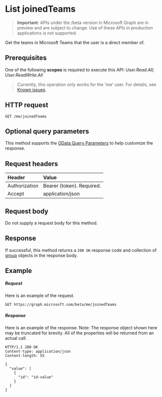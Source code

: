 # List joinedTeams

> **Important**: APIs under the /beta version in Microsoft Graph are in preview and are subject to change. Use of these APIs in production applications is not supported.

Get the teams in Microsoft Teams that the user is a direct member of.
 
## Prerequisites
One of the following **scopes** is required to execute this API: 
*User.Read.All; User.ReadWrite.All*

> Currently, this operation only works for the 'me' user. For details, see [Known issues](../../../concepts/known_issues.md#microsoft-teams-users-list-of-joined-teams-preview).

## HTTP request
<!-- { "blockType": "ignored" } -->
```http
GET /me/joinedTeams
```
## Optional query parameters
This method supports the [OData Query Parameters](http://developer.microsoft.com/en-us/graph/docs/overview/query_parameters) to help customize the response.
## Request headers
| Header       | Value |
|:---------------|:--------|
| Authorization  | Bearer {token}. Required.  |
| Accept  | application/json|

## Request body
Do not supply a request body for this method.

## Response

If successful, this method returns a `200 OK` response code and collection of [group](../resources/group.md) objects in the response body.
## Example
##### Request
Here is an example of the request.
<!-- {
  "blockType": "request",
  "name": "get_joinedteams"
}-->
```http
GET https://graph.microsoft.com/beta/me/joinedTeams
```
##### Response
Here is an example of the response. Note: The response object shown here may be truncated for brevity. All of the properties will be returned from an actual call.
<!-- {
  "blockType": "response",
  "truncated": true,
  "@odata.type": "microsoft.graph.group",
  "isCollection": true
} -->
```http
HTTP/1.1 200 OK
Content-type: application/json
Content-length: 55

{
  "value": [
    {
      "id": "id-value"
    }
  ]
}
```

<!-- uuid: 8fcb5dbc-d5aa-4681-8e31-b001d5168d79
2015-10-25 14:57:30 UTC -->
<!-- {
  "type": "#page.annotation",
  "description": "List joinedTeams",
  "keywords": "",
  "section": "documentation",
  "tocPath": ""
}-->
